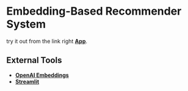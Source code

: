 
# Embedding-Based Recommender System

try it out from the link right [**App**](https://embedding-based-recommendation-system.streamlit.app/).

## External Tools
- [**OpenAI Embeddings**](https://platform.openai.com/docs/guides/embeddings/embeddings)
- [**Streamlit**](https://github.com/streamlit/streamlit)


